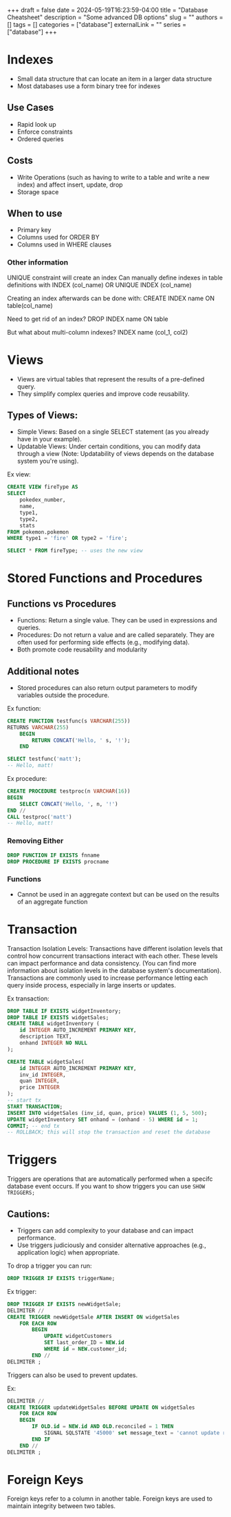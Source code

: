 +++ 
draft = false
date = 2024-05-19T16:23:59-04:00
title = "Database Cheatsheet"
description = "Some advanced DB options"
slug = ""
authors = []
tags = []
categories = ["database"]
externalLink = ""
series = ["database"]
+++

# Indexes
- Small data structure that can locate an item in a larger data structure
- Most databases use a form binary tree for indexes

## Use Cases
- Rapid look up
- Enforce constraints
- Ordered queries

## Costs
- Write Operations (such as having to write to a table and write a new index) and affect insert, update, drop
- Storage space

## When to use
- Primary key
- Columns used for ORDER BY
- Columns used in WHERE clauses

### Other information
UNIQUE constraint will create an index
Can manually define indexes in table definitions with
INDEX <name> (col_name) OR
UNIQUE INDEX <name> (col_name)

Creating an index afterwards can be done with:
CREATE INDEX name ON table(col_name)

Need to get rid of an index?
DROP INDEX name ON table

But what about multi-column indexes?
INDEX name (col_1, col2)

# Views

- Views are virtual tables that represent the results of a pre-defined query.
- They simplify complex queries and improve code reusability.

## Types of Views:
- Simple Views: Based on a single SELECT statement (as you already have in your example).
- Updatable Views: Under certain conditions, you can modify data through a view (Note: Updatability of views depends on the database system you're using).

Ex view:
```SQL
CREATE VIEW fireType AS
SELECT
    pokedex_number,
    name,
    type1,
    type2,
    stats
FROM pokemon.pokemon
WHERE type1 = 'fire' OR type2 = 'fire';

SELECT * FROM fireType; -- uses the new view
```

# Stored Functions and Procedures

## Functions vs Procedures
- Functions: Return a single value. They can be used in expressions and queries.
- Procedures: Do not return a value and are called separately. They are often used for performing side effects (e.g., modifying data).
- Both promote code reusability and modularity

## Additional notes
- Stored procedures can also return output parameters to modify variables outside the procedure.

Ex function:
```sql
CREATE FUNCTION testfunc(s VARCHAR(255))
RETURNS VARCHAR(255)
    BEGIN
        RETURN CONCAT('Hello, ' s, '!');
    END

SELECT testfunc('matt');
-- Hello, matt!
```

Ex procedure:
```sql
CREATE PROCEDURE testproc(n VARCHAR(16))
BEGIN
    SELECT CONCAT('Hello, ', n, '!')
END //
CALL testproc('matt')
-- Hello, matt!
```

### Removing Either
```sql
DROP FUNCTION IF EXISTS fnname
DROP PROCEDURE IF EXISTS procname
```

### Functions
- Cannot be used in an aggregate context but can be used on the results of an aggregate function

# Transaction
Transaction Isolation Levels: Transactions have different isolation levels that control how concurrent transactions interact with each other. These levels can impact performance and data consistency. (You can find more information about isolation levels in the database system's documentation).
Transactions are commonly used to increase performance letting each query inside process, especially in large inserts or updates.

Ex transaction:
```sql
DROP TABLE IF EXISTS widgetInventory;
DROP TABLE IF EXISTS widgetSales;
CREATE TABLE widgetInventory (
    id INTEGER AUTO_INCREMENT PRIMARY KEY,
    description TEXT,
    onhand INTEGER NO NULL
);

CREATE TABLE widgetSales(
    id INTEGER AUTO_INCREMENT PRIMARY KEY,
    inv_id INTEGER,
    quan INTEGER,
    price INTEGER
);
-- start tx
START TRANSACTION;
INSERT INTO widgetSales (inv_id, quan, price) VALUES (1, 5, 500);
UPDATE widgetInventory SET onhand = (onhand - 5) WHERE id = 1;
COMMIT; -- end tx
-- ROLLBACK; this will stop the transaction and reset the database
```

# Triggers
Triggers are operations that are automatically performed when a specifc database event occurs.
If you want to show triggers you can use `SHOW TRIGGERS;`

## Cautions:
- Triggers can add complexity to your database and can impact performance.
- Use triggers judiciously and consider alternative approaches (e.g., application logic) when appropriate.

To drop a trigger you can run:
```sql
DROP TRIGGER IF EXISTS triggerName;
```

Ex trigger:
```sql
DROP TRIGGER IF EXISTS newWidgetSale;
DELIMITER //
CREATE TRIGGER newWidgetSale AFTER INSERT ON widgetSales
    FOR EACH ROW
        BEGIN
            UPDATE widgetCustomers
            SET last_order_ID = NEW.id
            WHERE id = NEW.customer_id;
        END //
DELIMITER ;
```

Triggers can also be used to prevent updates.

Ex:

```sql
DELIMITER //
CREATE TRIGGER updateWidgetSales BEFORE UPDATE ON widgetSales
    FOR EACH ROW
    BEGIN
        IF OLD.id = NEW.id AND OLD.reconciled = 1 THEN
            SIGNAL SQLSTATE '45000' set message_text = 'cannot update reconciled row: "widgetSale"';
        END IF
    END //
DELIMITER ;
```


# Foreign Keys
Foreign keys refer to a column in another table. Foreign keys are used to maintain integrity between two tables.